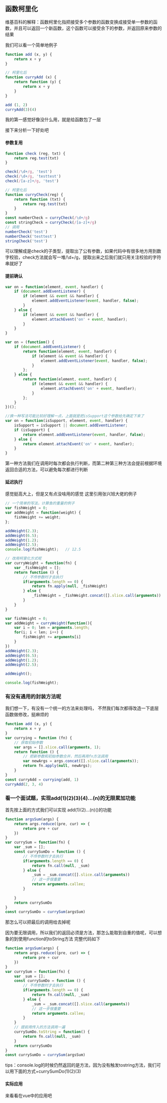 ## 函数柯里化

维基百科的解释：函数柯里化指把接受多个参数的函数变换成接受单一参数的函数，并且可以返回一个新函数，这个函数可以接受余下的参数，并返回原来参数的结果

我们可以看一个简单地例子
```js
function add (x, y) {
    return x + y
}

// 柯里化后
function curryAdd (x) {
    return function (y) {
        return x + y
    }
}

add (1, 2)
curryAdd(3)(4)
```

我的第一感觉好像没什么用，就是给函数包了一层

接下来分析一下好处吧

#### 参数复用
```js
function check (reg, txt) {
    return reg.test(txt)
}

check(/\d+/g, 'test')
check(/\d+/g, 'testtest')
check(/[a-z]+/g, 'test')

// 柯里化后
function curryCheck(reg) {
    return function (txt) {
        return reg.test(txt)
    }
}
const numberCheck = curryCheck(/\d+/g)
const stringCheck = curryCheck(/[a-z]+/g)
// 调用
numberCheck('test')
numberCheck('testtest')
stringCheck('test')
```
可以理解成是check的子类型，提取出了公有参数，如果代码中有很多地方用到数字校验，check方法就会写一堆/\d+/g，提取出来之后我们就只用关注校验的字符串就好了

#### 提前确认
```js
var on = function(element, event, handler) {
    if (document.addEventListener) {
        if (element && event && handler) {
            element.addEventListener(event, handler, false);
        }
    } else {
        if (element && event && handler) {
            element.attachEvent('on' + event, handler);
        }
    }
}

var on = (function() {
    if (document.addEventListener) {
        return function(element, event, handler) {
            if (element && event && handler) {
                element.addEventListener(event, handler, false);
            }
        };
    } else {
        return function(element, event, handler) {
            if (element && event && handler) {
                element.attachEvent('on' + event, handler);
            }
        };
    }
})();

//换一种写法可能比较好理解一点，上面就是把isSupport这个参数给先确定下来了
var on = function(isSupport, element, event, handler) {
    isSupport = isSupport || document.addEventListener;
    if (isSupport) {
        return element.addEventListener(event, handler, false);
    } else {
        return element.attachEvent('on' + event, handler);
    }
}
```
第一种方法我们在调用时每次都会执行判断，而第二种第三种方法会提前根据环境返回合适的方法，可以避免每次都进行判断

#### 延迟执行
感觉挺高大上，但是又有点没啥用的感觉
这里引用张兴旭大佬的例子
```js
// 一个简单的写法，计算鱼的重量的例子
var fishWeight = 0;
var addWeight = function(weight) {
    fishWeight += weight;
};

addWeight(2.3);
addWeight(6.5);
addWeight(1.2);
addWeight(2.5);
console.log(fishWeight);   // 12.5

// 改用柯里化方式呢
var curryWeight = function(fn) {
    var _fishWeight = [];
    return function () {
        // 不传参数时才去执行
        if(arguments.length == 0) {
            return fn.apply(null, _fishWeight)
        } else {
            _fishWeight = _fishWeight.concat([].slice.call(arguments))
        }
    }
}

var fishWeight = 0;
var addWeight = curryWeight(function(){
    var i = 0; len = arguments.length;
    for(i; i < len; i++) {
        fishWeight += arguments[i]
    }
})
addWeight(2.3);
addWeight(6.5);
addWeight(1.2);
addWeight(2.5);

addWeight(); 

console.log(fishWeight);  
```

### 有没有通用的封装方法呢
我们想一下，有没有一个统一的方法来处理吗， 不然我们每次都得改造一下底层函数做修改，挺麻烦的
```js
function add (x, y) {
    return x + y
}
var currying = function (fn) {
    // 获取初始参数
    var args = [].slice.call(arguments, 1);
    return function () {
        // 把新参数和初始参数合并，然后再用fn方法调用
        var newArgs = args.concat([].slice.call(arguments));
        return fn.apply(null, newArgs);
    }
}
const curryAdd = currying(add, 1)
curryAdd(2, 3, 4)
```

### 看一个面试题，实现add(1)(2)(3)(4)...(n)的无限累加功能
首先按上面的方式我们可以实现
add(1)(2)...(n)()的功能
```js
function argsSum(args) {
    return args.reduce((pre, cur) => {
        return pre + cur
    })
}
var currySum = function(fn) {
    var _sum = [];
    const currySumDo = function () {
        // 不传参数时才去执行
        if(arguments.length == 0) {
            return fn.call(null, _sum)
        } else {
            _sum = _sum.concat([].slice.call(arguments))
            // 这一步很重要
            return arguments.callee;
        }
        
    }
    return currySumDo
}
const currySumDo = currySum(argsSum)
```
那怎么可以把最后的调用给去掉呢

因为要无限调用，所以我们的返回必须是方法，那怎么能取到自重的值呢，可以想象的到使用function的toString方法
完整代码如下
```js
function argsSum(args) {
    return args.reduce((pre, cur) => {
        return pre + cur
    })
}
var currySum = function(fn) {
    var _sum = [];
    const currySumDo = function () {
        // 不传参数时才去执行
        if(arguments.length == 0) {
            return fn.call(null, _sum)
        } else {
            _sum = _sum.concat([].slice.call(arguments))
            // 这一步很重要
            return arguments.callee;
        }
    }
    // 提前用传入的方法调用一遍
    currySumDo.toString = function() {
        return fn.call(null, _sum)
    }
    return currySumDo
}
const currySumDo = currySum(argsSum)
```
tips：console.log的时候仍然返回的是方法，因为没有触发tostring方法，我们可以用下面的方式+currySumDo(1)(2)(3)


#### 实际应用
来看看在vue中的应用吧

